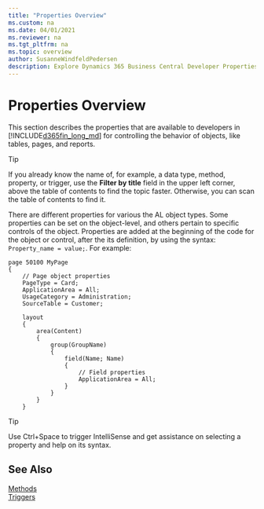 ```yaml
---
title: "Properties Overview"
ms.custom: na
ms.date: 04/01/2021
ms.reviewer: na
ms.tgt_pltfrm: na
ms.topic: overview
author: SusanneWindfeldPedersen
description: Explore Dynamics 365 Business Central Developer Properties for objects like tables, pages, and reports. Maximize efficiency with our guide.
---
```


# Properties Overview

This section describes the properties that are available to developers in [!INCLUDE[d365fin_long_md](../includes/d365fin_long_md.md)] for controlling the behavior of objects, like tables, pages, and reports.

> [!TIP]  
> If you already know the name of, for example, a data type, method, property, or trigger, use the **Filter by title** field in the upper left corner, above the table of contents to find the topic faster. Otherwise, you can scan the table of contents to find it.

There are different properties for various the AL object types. Some properties can be set on the object-level, and others pertain to specific controls of the object. Properties are added at the beginning of the code for the object or control, after the its definition, by using the syntax: `Property_name = value;`. For example:

```al
page 50100 MyPage
{
    // Page object properties
    PageType = Card;
    ApplicationArea = All;
    UsageCategory = Administration;
    SourceTable = Customer;
    
    layout
    {
        area(Content)
        {
            group(GroupName)
            {
                field(Name; Name)
                {
                    // Field properties
                    ApplicationArea = All;                                     
                }
            }
        }
    }
```

> [!TIP]
> Use Ctrl+Space to trigger IntelliSense and get assistance on selecting a property and help on its syntax.

<!--
`Promoted = true;`<br>
`PromotedCategory = Process;`<br>
`ApplicationArea = All;`


In the sections below, properties are sorted according to the object(s) they apply to.

- [Table and Table Extension Properties](devenv-table-properties.md)  
- [Page and Page Extension Properties](devenv-page-property-overview.md)
- [Codeunit Properties](devenv-codeunit-properties.md)  
- [Query Properties](devenv-query-properties.md)  
- [Report Properties](devenv-report-properties.md)  
- [XMLPort Properties](devenv-xmlport-properties.md)  
- [Control Add-In Properties](devenv-control-addin-properties.md)
- [Enum Properties](devenv-enum-properties.md)
- [View Properties](devenv-view-properties.md)
- [Profile Properties](devenv-profile-properties.md)
- [Integrating with Dynamics 365 for Sales](../devenv-integrating-dynamics-365-for-sales-extension-development.md)
-->
## See Also

[Methods](../methods-auto/library.md)  
[Triggers](../triggers-auto/devenv-triggers.md)  